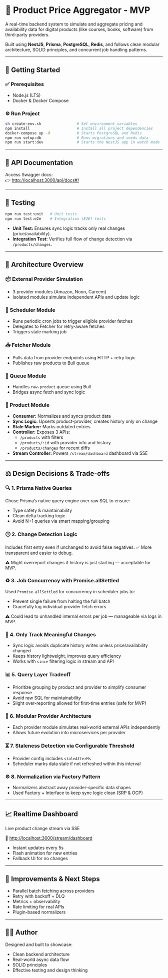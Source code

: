 # 🧠 Product Price Aggregator - MVP

A real-time backend system to simulate and aggregate pricing and availability data for digital products (like courses, books, software) from third-party providers.

Built using **NestJS**, **Prisma**, **PostgreSQL**, **Redis**, and follows clean modular architecture, SOLID principles, and concurrent job handling patterns.

---

## 🚀 Getting Started

### ✅ Prerequisites
- Node.js (LTS)
- Docker & Docker Compose

### ⚙️ Run Project

```bash
sh create-env.sh                # Set environment variables
npm install                     # Install all project dependencies
docker-compose up -d            # Starts PostgreSQL and Redis
npm run setup:db                # Runs migrations and seeds data
npm run start:dev               # Starts the NestJS app in watch mode
```

---

## 🧾 API Documentation

Access Swagger docs:  
👉 [http://localhost:3000/api/docs#/](http://localhost:3000/api/docs#/)

---

## 🧪 Testing

```bash
npm run test:unit   # Unit tests
npm run test:e2e    # Integration (E2E) tests
```

- **Unit Test:** Ensures sync logic tracks only real changes (price/availability).
- **Integration Test:** Verifies full flow of change detection via `/products/changes`.

---

## 🧱 Architecture Overview

### 📦 External Provider Simulation
- 3 provider modules (Amazon, Noon, Careem)
- Isolated modules simulate independent APIs and update logic

### 🔄 Scheduler Module
- Runs periodic cron jobs to trigger eligible provider fetches
- Delegates to Fetcher for retry-aware fetches
- Triggers stale marking job

### 📥 Fetcher Module
- Pulls data from provider endpoints using HTTP + retry logic
- Publishes raw products to Bull queue

### 🐂 Queue Module
- Handles `raw-product` queue using Bull
- Bridges async fetch and sync logic

### 🧠 Product Module
- **Consumer:** Normalizes and syncs product data
- **Sync Logic:** Upserts product-provider, creates history only on change
- **Stale Marker:** Marks outdated entries
- **Controller:** Exposes 3 APIs:
  - `/products` with filters
  - `/products/:id` with provider info and history
  - `/products/changes` for recent diffs
- **Stream Controller:** Powers `/stream/dashboard` dashboard via SSE

---

## ⚖️ Design Decisions & Trade-offs

### 🔍 1. Prisma Native Queries
Chose Prisma’s native query engine over raw SQL to ensure:
- Type safety & maintainability
- Clean delta tracking logic
- Avoid N+1 queries via smart mapping/grouping

### 🕒 2. Change Detection Logic
Includes first entry even if unchanged to avoid false negatives.
✅ More transparent and easier to debug.

⚠️ Might overreport changes if history is just starting — acceptable for MVP.

### ♻️ 3. Job Concurrency with Promise.allSettled
Used `Promise.allSettled` for concurrency in scheduler jobs to:
- Prevent single failure from halting the full batch
- Gracefully log individual provider fetch errors

⚠️ Could lead to unhandled internal errors per job — manageable via logs in MVP.

### 🔄 4. Only Track Meaningful Changes
- Sync logic avoids duplicate history writes unless price/availability changed
- Keeps history lightweight, improves query efficiency
- Works with `since` filtering logic in stream and API

### 📊 5. Query Layer Tradeoff
- Prioritize grouping by product and provider to simplify consumer response
- Avoid raw SQL for maintainability
- Slight over-reporting allowed for first-time entries (safe for MVP)

### 🧱 6. Modular Provider Architecture
- Each provider module simulates real-world external APIs independently
- Allows future evolution into microservices per provider

### ⏳ 7. Staleness Detection via Configurable Threshold
- Provider config includes `staleAfterMs`
- Scheduler marks data stale if not refreshed within this interval

### ⚙️ 8. Normalization via Factory Pattern
- Normalizers abstract away provider-specific data shapes
- Used Factory + Interface to keep sync logic clean (SRP & OCP)

---

## 📈 Realtime Dashboard

Live product change stream via SSE

📍 [http://localhost:3000/stream/dashboard](http://localhost:3000/stream/dashboard)

- Instant updates every 5s
- Flash animation for new entries
- Fallback UI for no changes

---

## 🔮 Improvements & Next Steps

- Parallel batch fetching across providers
- Retry with backoff + DLQ
- Metrics + observability
- Rate limiting for real APIs
- Plugin-based normalizers

---

## 👨‍💻 Author

Designed and built to showcase:
- Clean backend architecture
- Real-world async data flow
- SOLID principles
- Effective testing and design thinking
